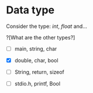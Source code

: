 # Data type

Consider the type: _int_, _float_ and...

?[What are the other types?]
-[ ] main, string, char
-[x] double, char, bool
-[ ] String, return, sizeof
-[ ] stdio.h, printf, Bool


<!---
Clase:
![analog clase](/img/car_class.png)

Objetos:
![analog objeto1](/img/car_obj1.png)
![analog objeto2](/img/car_obj2.png)

```cpp
class MiClase
{
  //Aquí van los miembros de la clase: Variables y funciones
}; //NO olvidar el ;
```
Los objetos, tal como se había mencionado con anterioridad, son variables (instancias) del tipo de dato definido por una clase. Por tanto, los
objetos se pueden declarar al interior o por fuera de funciones, tal y como una variable local o global respectivamente. Pueden ser declarados
como miembros de otras clases, es decir al interior de otras clases. Luego, para declarar un objeto primero se utiliza el mobre de la clase a la
que pertenece el objeto seguido de un nombre para el objeto y de una lista opcional de inicialización entre paréntesis. Dicha lista se verá más
adelante.

```cpp
MiClase objetoGlobal;  //Declaración de un objeto global de la clase MiClase

int main()
{
	MiClase objetoLocal; //Declaración de un objeto local de la clase MiClase  
}
```
--->